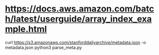 # https://docs.aws.amazon.com/batch/latest/userguide/array_index_example.html

curl https://s3.amazonaws.com/stanforddailyarchive/metadata.json -o metadata.json
python3 parse_meta.py